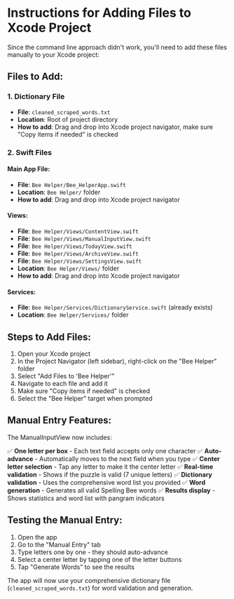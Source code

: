 # Instructions for Adding Files to Xcode Project

Since the command line approach didn't work, you'll need to add these files manually to your Xcode project:

## Files to Add:

### 1. Dictionary File
- **File**: `cleaned_scraped_words.txt`
- **Location**: Root of project directory
- **How to add**: Drag and drop into Xcode project navigator, make sure "Copy items if needed" is checked

### 2. Swift Files

#### Main App File:
- **File**: `Bee Helper/Bee_HelperApp.swift`
- **Location**: `Bee Helper/` folder
- **How to add**: Drag and drop into Xcode project navigator

#### Views:
- **File**: `Bee Helper/Views/ContentView.swift`
- **File**: `Bee Helper/Views/ManualInputView.swift`
- **File**: `Bee Helper/Views/TodayView.swift`
- **File**: `Bee Helper/Views/ArchiveView.swift`
- **File**: `Bee Helper/Views/SettingsView.swift`
- **Location**: `Bee Helper/Views/` folder
- **How to add**: Drag and drop into Xcode project navigator

#### Services:
- **File**: `Bee Helper/Services/DictionaryService.swift` (already exists)
- **Location**: `Bee Helper/Services/` folder

## Steps to Add Files:

1. Open your Xcode project
2. In the Project Navigator (left sidebar), right-click on the "Bee Helper" folder
3. Select "Add Files to 'Bee Helper'"
4. Navigate to each file and add it
5. Make sure "Copy items if needed" is checked
6. Select the "Bee Helper" target when prompted

## Manual Entry Features:

The ManualInputView now includes:

✅ **One letter per box** - Each text field accepts only one character
✅ **Auto-advance** - Automatically moves to the next field when you type
✅ **Center letter selection** - Tap any letter to make it the center letter
✅ **Real-time validation** - Shows if the puzzle is valid (7 unique letters)
✅ **Dictionary validation** - Uses the comprehensive word list you provided
✅ **Word generation** - Generates all valid Spelling Bee words
✅ **Results display** - Shows statistics and word list with pangram indicators

## Testing the Manual Entry:

1. Open the app
2. Go to the "Manual Entry" tab
3. Type letters one by one - they should auto-advance
4. Select a center letter by tapping one of the letter buttons
5. Tap "Generate Words" to see the results

The app will now use your comprehensive dictionary file (`cleaned_scraped_words.txt`) for word validation and generation. 